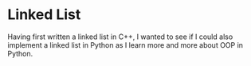 # Linked List

Having first written a linked list in C++, I wanted to see if I could also implement a linked list in Python as I learn 
more and more about OOP in Python.
